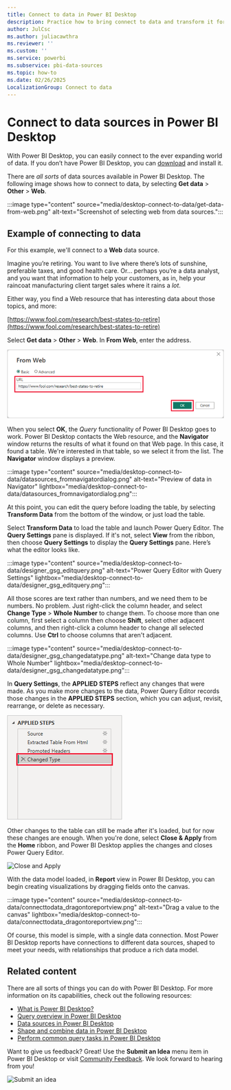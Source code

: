 ```yaml
---
title: Connect to data in Power BI Desktop
description: Practice how to bring connect to data and transform it for use in Power BI Desktop by using sample data from the internet.
author: JulCsc
ms.author: juliacawthra
ms.reviewer: ''
ms.custom: ''
ms.service: powerbi
ms.subservice: pbi-data-sources
ms.topic: how-to
ms.date: 02/26/2025
LocalizationGroup: Connect to data
---
```

# Connect to data sources in Power BI Desktop

With Power BI Desktop, you can easily connect to the ever expanding world of data. If you don’t have Power BI Desktop, you can [download](https://go.microsoft.com/fwlink/?LinkID=521662) and install it.

There are *all sorts* of data sources available in Power BI Desktop. The following image shows how to connect to data, by selecting **Get data** > **Other** > **Web**.

:::image type="content" source="media/desktop-connect-to-data/get-data-from-web.png" alt-text="Screenshot of selecting web from data sources.":::

## Example of connecting to data

For this example, we'll connect to a **Web** data source.

Imagine you’re retiring. You want to live where there’s lots of sunshine, preferable taxes, and good health care. Or… perhaps you’re a data analyst, and you want that information to help your customers, as in, help your raincoat manufacturing client target sales where it rains a *lot*.

Either way, you find a Web resource that has interesting data about those topics, and more:

[https://www.fool.com/research/best-states-to-retire](https://www.fool.com/research/best-states-to-retire)

Select **Get data** > **Other** > **Web**. In **From Web**, enter the address.

![Enter a Web source address](media/desktop-connect-to-data/connecttodata_3.png)

When you select **OK**, the *Query* functionality of Power BI Desktop goes to work. Power BI Desktop contacts the Web resource, and the **Navigator** window returns the results of what it found on that Web page. In this case, it found a table. We're interested in that table, so we select it from the list. The **Navigator** window displays a preview.

:::image type="content" source="media/desktop-connect-to-data/datasources_fromnavigatordialog.png" alt-text="Preview of data in Navigator" lightbox="media/desktop-connect-to-data/datasources_fromnavigatordialog.png":::

At this point, you can edit the query before loading the table, by selecting **Transform Data** from the bottom of the window, or just load the table.

Select **Transform Data** to load the table and launch Power Query Editor. The **Query Settings** pane is displayed. If it's not, select **View** from the ribbon, then choose **Query Settings** to display the **Query Settings** pane. Here’s what the editor looks like.

:::image type="content" source="media/desktop-connect-to-data/designer_gsg_editquery.png" alt-text="Power Query Editor with Query Settings" lightbox="media/desktop-connect-to-data/designer_gsg_editquery.png":::

All those scores are text rather than numbers, and we need them to be numbers. No problem. Just right-click the column header, and select **Change Type** > **Whole Number** to change them. To choose more than one column, first select a column then choose **Shift**, select other adjacent columns, and then right-click a column header to change all selected columns. Use **Ctrl** to choose columns that aren't adjacent.

:::image type="content" source="media/desktop-connect-to-data/designer_gsg_changedatatype.png" alt-text="Change data type to Whole Number" lightbox="media/desktop-connect-to-data/designer_gsg_changedatatype.png":::

In **Query Settings**, the **APPLIED STEPS** reflect any changes that were made. As you make more changes to the data, Power Query Editor records those changes in the **APPLIED STEPS** section, which you can adjust, revisit, rearrange, or delete as necessary.

![Applied steps](media/desktop-connect-to-data/designer_gsg_appliedsteps_changedtype.png)

Other changes to the table can still be made after it's loaded, but for now these changes are enough. When you're done, select **Close & Apply** from the **Home** ribbon, and Power BI Desktop applies the changes and closes Power Query Editor.

![Close and Apply](media/desktop-connect-to-data/connecttodata_closenload.png)

With the data model loaded, in **Report** view in Power BI Desktop, you can begin creating visualizations by dragging fields onto the canvas.

:::image type="content" source="media/desktop-connect-to-data/connecttodata_dragontoreportview.png" alt-text="Drag a value to the canvas" lightbox="media/desktop-connect-to-data/connecttodata_dragontoreportview.png":::

Of course, this model is simple, with a single data connection. Most Power BI Desktop reports have connections to different data sources, shaped to meet your needs, with relationships that produce a rich data model.

## Related content

There are all sorts of things you can do with Power BI Desktop. For more information on its capabilities, check out the following resources:

* [What is Power BI Desktop?](../fundamentals/desktop-what-is-desktop.md)
* [Query overview in Power BI Desktop](../transform-model/desktop-query-overview.md)
* [Data sources in Power BI Desktop](desktop-data-sources.md)
* [Shape and combine data in Power BI Desktop](desktop-shape-and-combine-data.md)
* [Perform common query tasks in Power BI Desktop](../transform-model/desktop-common-query-tasks.md)

Want to give us feedback? Great! Use the **Submit an Idea** menu item in Power BI Desktop or visit [Community Feedback](https://community.powerbi.com/t5/Community-Feedback/bd-p/community-feedback). We look forward to hearing from you!

![Submit an idea](media/desktop-connect-to-data/sendfeedback.png)
